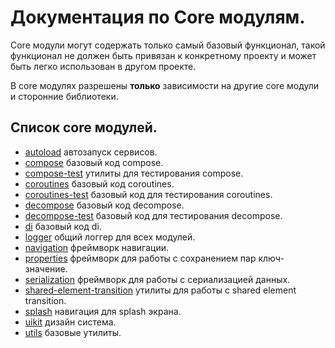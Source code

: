 # Документация по Core модулям.

Core модули могут содержать только самый базовый функционал, такой функционал не должен быть привязан к конкретному
проекту и может быть легко использован в другом проекте.

В core модулях разрешены **только** зависимости на другие core модули и сторонние библиотеки.

## Список core модулей.

* [autoload](autoload/README.md) автозапуск сервисов.
* [compose](compose/README.md) базовый код compose.
* [compose-test](compose-test/README.md) утилиты для тестирования compose.
* [coroutines](coroutines/README.md) базовый код coroutines.
* [coroutines-test](coroutines-test/README.md) базовый код для тестирования coroutines.
* [decompose](decompose/README.md) базовый код decompose.
* [decompose-test](decompose-test/README.md) базовый код для тестирования decompose.
* [di](di/README.md) базовый код di.
* [logger](logger/README.md) общий логгер для всех модулей.
* [navigation](navigation/README.md) фреймворк навигации.
* [properties](properties/README.md) фреймворк для работы с сохранением пар ключ-значение.
* [serialization](serialization/README.md) фреймворк для работы с сериализацией данных.
* [shared-element-transition](shared-element-transition/README.md) утилиты для работы с shared element transition.
* [splash](splash/README.md) навигация для splash экрана.
* [uikit](uikit/README.md) дизайн система.
* [utils](utils/README.md) базовые утилиты.

